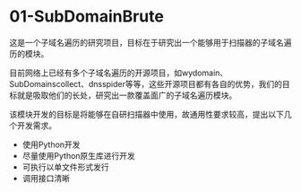 # 01-SubDomainBrute

这是一个子域名遍历的研究项目，目标在于研究出一个能够用于扫描器的子域名遍历的模块。

目前网络上已经有多个子域名遍历的开源项目，如wydomain、SubDomainscollect、dnsspider等等，这些开源项目都有各自的优势，我们的目标就是吸取他们的长处，研究出一款覆盖面广的子域名遍历模块。

该模块开发的目标是将能够在自研扫描器中使用，故通用性要求较高，提出以下几个开发需求。

+ 使用Python开发
+ 尽量使用Python原生库进行开发
+ 可执行以单文件形式发行
+ 调用接口清晰
